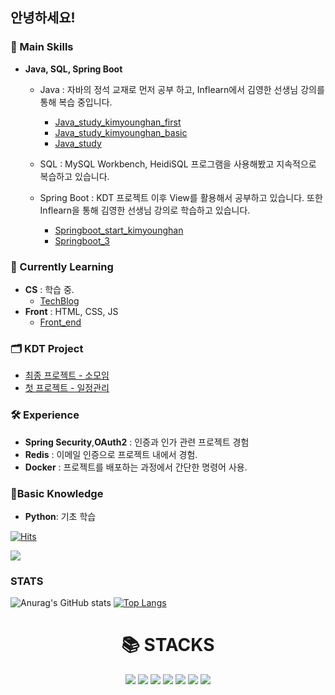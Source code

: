 ## 안녕하세요!

### 🔧 Main Skills
- **Java, SQL, Spring Boot**
  - Java : 자바의 정석 교재로 먼저 공부 하고, Inflearn에서 김영한 선생님 강의를 통해 복습 중입니다.
    - <a href='https://github.com/hajju0617/java-study-kimyounghan-first' target='_blank'>Java_study_kimyounghan_first</a>
    - <a href='https://github.com/hajju0617/java-study-kimyounghan-basic' target='_blank'>Java_study_kimyounghan_basic</a>
    - <a href='https://github.com/hajju0617/java-study' target='_blank'>Java_study</a>
    
  - SQL : MySQL Workbench, HeidiSQL 프로그램을 사용해봤고 지속적으로 복습하고 있습니다.
  - Spring Boot : KDT 프로젝트 이후 View를 활용해서 공부하고 있습니다. 또한 Inflearn을 통해 김영한 선생님 강의로 학습하고 있습니다.
    - <a href='https://github.com/hajju0617/springboot-start-kimyounghan' target='_blank'>Springboot_start_kimyounghan</a>
    - <a href='https://github.com/hajju0617/springboot_3' target='_blank'>Springboot_3</a>
</a>

### 🌱 Currently Learning
- **CS** : 학습 중.
  - <a href='https://velog.io/@hajju' target='_blank'>TechBlog</a>
- **Front** : HTML, CSS, JS
  - <a href='https://github.com/hajju0617/html_css_javascript' target='_blank'>Front_end</a>

### 🗂️ KDT Project
- <a href='https://github.com/hajju0617/gajigaji' target='_blank'>최종 프로젝트 - 소모임</a>
- <a href='https://github.com/GukSense/FirstProject' target='_blank'>첫 프로젝트 - 일정관리</a>


### 🛠️ Experience
- **Spring Security**,**OAuth2** : 인증과 인가 관련 프로젝트 경험
- **Redis** : 이메일 인증으로 프로젝트 내에서 경험.
- **Docker** : 프로젝트를 배포하는 과정에서 간단한 명령어 사용.

### 🔎Basic Knowledge
  - **Python**: 기초 학습


[![Hits](https://hits.seeyoufarm.com/api/count/incr/badge.svg?url=https%3A%2F%2Fgithub.com%2Fhajju0617%2Fhit-counter&count_bg=%23389EAC&title_bg=%23000000&icon=bitrise.svg&icon_color=%23FFFFFF&title=%5E_%5E&edge_flat=true)](https://hits.seeyoufarm.com)<p align='left'></p>
![](http://github-profile-summary-cards.vercel.app/api/cards/profile-details?username=hajju0617&theme=graywhite)
### STATS
![Anurag's GitHub stats](https://github-readme-stats.vercel.app/api?username=hajju0617&show_icons=true&theme=ambient_gradient)
[![Top Langs](https://github-readme-stats.vercel.app/api/top-langs/?username=hajju0617&layout=donut)](https://github.com/hajju0617/github-readme-stats)


<div align=center><h1>📚 STACKS</h1></div>

<div align=center> 
<img src="https://img.shields.io/badge/java-007396?style=for-the-badge&logo=java&logoColor=white">
<img src="https://img.shields.io/badge/SPRING BOOT-6DB33F?style=for-the-badge&logo=Spring Boot&logoColor=white"/>
<img src="https://img.shields.io/badge/SPRING SECURITY-6DB33F?style=for-the-badge&logo=Spring Security&logoColor=white"/>
<img src="https://img.shields.io/badge/HTML5-E34F26?style=for-the-badge&logo=HTML5&logoColor=white">
<img src="https://img.shields.io/badge/MariaDB-003545?style=for-the-badge&logo=mariadb&logoColor=white">
<img src="https://img.shields.io/badge/python-3776AB?style=for-the-badge&logo=python&logoColor=white">
<img src="https://img.shields.io/badge/mysql-4479A1?style=for-the-badge&logo=mysql&logoColor=white"> 
